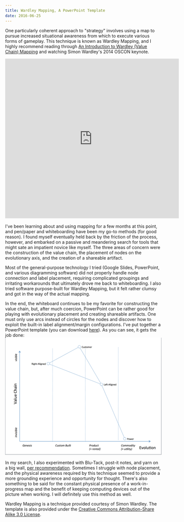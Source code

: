 ```yaml
---
title: Wardley Mapping, A PowerPoint Template
date: 2016-06-25
---
```


One particularly coherent approach to "strategy" involves using a map to pursue increased situational awareness from which to execute various forms of gameplay. This technique is known as Wardley Mapping, and I highly recommend reading through [An Introduction to Wardley (Value Chain) Mapping](http://blog.gardeviance.org/2015/02/an-introduction-to-wardley-value-chain.html) and watching Simon Wardley's 2014 OSCON keynote.

<iframe width="560" height="515" src="https://www.youtube.com/embed/NnFeIt-uaEc" frameborder="0" allowfullscreen></iframe>

I've been learning about and using mapping for a few months at this point, and pen/paper and whiteboarding have been my go-to methods (for good reason). I found myself eventually held back by the friction of the process, however, and embarked on a passive and meandering search for tools that might sate an impatient novice like myself. The three areas of concern were the construction of the value chain, the placement of nodes on the evolutionary axis, and the creation of a shareable artifact.

Most of the general-purpose technology I tried (Google Slides, PowerPoint, and various diagramming software) did not properly handle node connection and label placement, requiring complicated groupings and irritating workarounds that ultimately drove me back to whiteboarding. I also tried software purpose-built for Wardley Mapping, but it felt rather clumsy and got in the way of the actual mapping.

In the end, the whiteboard continues to be my favorite for constructing the value chain, but, after much coercion, PowerPoint can be rather good for playing with evolutionary placement and creating shareable artifacts. One must only use arcs instead of circles for the nodes and discover how to exploit the built-in label alignment/margin configurations. I've put together a PowerPoint template (you can download [here](/assets/posts/2016-06-25-wardley-map-template.pptx)). As you can see, it gets the job done:
![Wardley Map Artifact](/assets/posts/2016-06-25-wardley-map-template.png)

In my search, I also experimented with Blu-Tack, post-it notes, and yarn on a big wall, [per recommendation](https://twitter.com/swardley/status/738346294134099973). Sometimes I struggle with node placement, and the physical awareness required by this technique seemed to provide a more grounding experience and opportunity for thought. There's also something to be said for the constant physical presence of a work-in-progress map and the benefit of keeping computing devices out of the picture when working. I will definitely use this method as well.

Wardley Mapping is a technique provided courtesy of Simon Wardley. The template is also provided under the [Creative Commons Attribution-Share Alike 3.0 License](https://creativecommons.org/licenses/by-sa/3.0/).